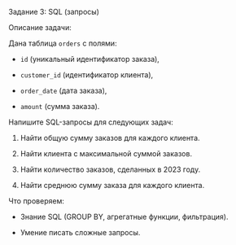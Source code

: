 Задание 3: SQL (запросы) 

Описание задачи: 

Дана таблица `orders` с полями: 

- `id` (уникальный идентификатор заказа), 

- `customer_id` (идентификатор клиента), 

- `order_date` (дата заказа), 

- `amount` (сумма заказа). 

 

Напишите SQL-запросы для следующих задач: 

1. Найти общую сумму заказов для каждого клиента. 

2. Найти клиента с максимальной суммой заказов. 

3. Найти количество заказов, сделанных в 2023 году. 

4. Найти среднюю сумму заказа для каждого клиента. 

 

Что проверяем: 

- Знание SQL (GROUP BY, агрегатные функции, фильтрация). 

- Умение писать сложные запросы. 
